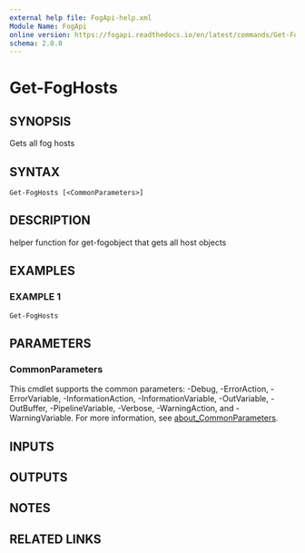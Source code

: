 ```yaml
---
external help file: FogApi-help.xml
Module Name: FogApi
online version: https://fogapi.readthedocs.io/en/latest/commands/Get-FogHosts
schema: 2.0.0
---
```


# Get-FogHosts

## SYNOPSIS
Gets all fog hosts

## SYNTAX

```
Get-FogHosts [<CommonParameters>]
```

## DESCRIPTION
helper function for get-fogobject that gets all host objects

## EXAMPLES

### EXAMPLE 1
```
Get-FogHosts
```

## PARAMETERS

### CommonParameters
This cmdlet supports the common parameters: -Debug, -ErrorAction, -ErrorVariable, -InformationAction, -InformationVariable, -OutVariable, -OutBuffer, -PipelineVariable, -Verbose, -WarningAction, and -WarningVariable. For more information, see [about_CommonParameters](http://go.microsoft.com/fwlink/?LinkID=113216).

## INPUTS

## OUTPUTS

## NOTES

## RELATED LINKS
